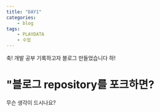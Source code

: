 ```yaml
---
title: "DAY1"
categories:
    - blog
tags:
    - PLAYDATA
    - 수업
---
```


축! 개발 공부 기록하고자 블로그 만들었습니다 하!


# "블로그 repository를 포크하면?

무슨 생각이 드시나요?


